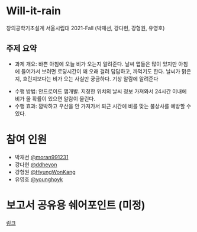 # Will-it-rain
창의공학기초설계 서울시립대 2021-Fall (박재선, 강다현, 강형원, 유영호)

## 주제 요약

* 과제 개요: 바쁜 아침에 오늘 비가 오는지 알려준다. 날씨 앱들은 많이 있지만 아침에 들어가서 보려면 로딩시간이 꽤 오래 걸려 답답하고, 까먹기도 한다. 날씨가 맑은지, 흐린지보다는 비가 오는 사실만 궁금하다. 기상 알람에 알려준다

- 수행 방법: 안드로이드 앱개발. 지정한 위치의 날씨 정보 가져와서 24시간 이내에 비가 올 확률이 있으면 알람이 울린다.
- 수행 효과: 깜박하고 우산을 안 가져가서 퇴근 시간에 비를 맞는 불상사를 예방할 수 있다.

# 참여 인원

* 박재선 [@moran991231](https://github.com/moran991231)
* 강다현 [@ddheyon](https://github.com/ddhyeon)
* 강형원 [@HyungWonKang](https://github.com/HyungWonKang)
* 유영호 [@younghoyk](https://github.com/younghoyk)

# 보고서 공유용 쉐어포인트 (미정)

[링크](https://o365uos.sharepoint.com/sites/changui0)

